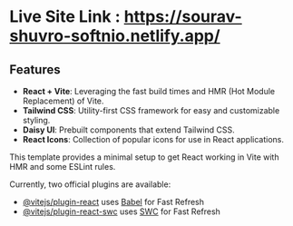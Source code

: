 # Live Site Link : https://sourav-shuvro-softnio.netlify.app/

## Features

- **React + Vite**: Leveraging the fast build times and HMR (Hot Module Replacement) of Vite.
- **Tailwind CSS**: Utility-first CSS framework for easy and customizable styling.
- **Daisy UI**: Prebuilt components that extend Tailwind CSS.
- **React Icons**: Collection of popular icons for use in React applications.

This template provides a minimal setup to get React working in Vite with HMR and some ESLint rules.

Currently, two official plugins are available:

- [@vitejs/plugin-react](https://github.com/vitejs/vite-plugin-react/blob/main/packages/plugin-react/README.md) uses [Babel](https://babeljs.io/) for Fast Refresh
- [@vitejs/plugin-react-swc](https://github.com/vitejs/vite-plugin-react-swc) uses [SWC](https://swc.rs/) for Fast Refresh
